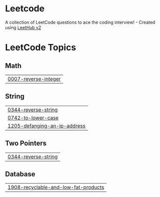 # Leetcode
A collection of LeetCode questions to ace the coding interview! - Created using [LeetHub v2](https://github.com/arunbhardwaj/LeetHub-2.0)

<!---LeetCode Topics Start-->
# LeetCode Topics
## Math
|  |
| ------- |
| [0007-reverse-integer](https://github.com/akshayvenu/Leetcode/tree/master/0007-reverse-integer) |
## String
|  |
| ------- |
| [0344-reverse-string](https://github.com/akshayvenu/Leetcode/tree/master/0344-reverse-string) |
| [0742-to-lower-case](https://github.com/akshayvenu/Leetcode/tree/master/0742-to-lower-case) |
| [1205-defanging-an-ip-address](https://github.com/akshayvenu/Leetcode/tree/master/1205-defanging-an-ip-address) |
## Two Pointers
|  |
| ------- |
| [0344-reverse-string](https://github.com/akshayvenu/Leetcode/tree/master/0344-reverse-string) |
## Database
|  |
| ------- |
| [1908-recyclable-and-low-fat-products](https://github.com/akshayvenu/Leetcode/tree/master/1908-recyclable-and-low-fat-products) |
<!---LeetCode Topics End-->